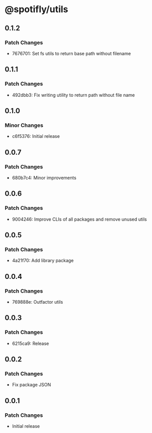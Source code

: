# @spotifly/utils

## 0.1.2

### Patch Changes

- 7676701: Set fs utils to return base path without filename

## 0.1.1

### Patch Changes

- 492dbb3: Fix writing utility to return path without file name

## 0.1.0

### Minor Changes

- c6f5376: Initial release

## 0.0.7

### Patch Changes

- 680b7c4: Minor improvements

## 0.0.6

### Patch Changes

- 9004246: Improve CLIs of all packages and remove unused utils

## 0.0.5

### Patch Changes

- 4a21f70: Add library package

## 0.0.4

### Patch Changes

- 769888e: Outfactor utils

## 0.0.3

### Patch Changes

- 6215ca9: Release

## 0.0.2

### Patch Changes

- Fix package JSON

## 0.0.1

### Patch Changes

- Initial release
